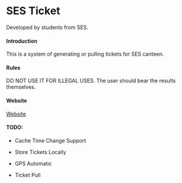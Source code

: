 # SES Ticket

Developed by students from SES.

#### Introduction

This is a system of generating or pulling tickets for SES canteen.

#### Rules

DO NOT USE IT FOR ILLEGAL USES. The user should bear the results themselves.

#### Website

[Website](https://ses-1987.gitee.io/sesticket)

#### TODO:

- Cache Time Change Support

- Store Tickets Locally

- GPS Automatic

- Ticket Pull
